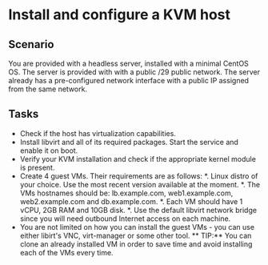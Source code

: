 # Install and configure a KVM host

## Scenario
You are provided with a headless server, installed with a minimal CentOS OS. The server is provided with with a public /29 public network. The server already has a pre-configured network interface with a public IP assigned from the same network.

## Tasks
* Check if the host has virtualization capabilities.
* Install libvirt and all of its required packages. Start the service and enable it on boot.
* Verify your KVM installation and check if the appropriate kernel module is present.
* Create 4 guest VMs. Their requirements are as follows:
	*. Linux distro of your choice. Use the most recent version available at the moment.
	*. The VMs hostnames should be: lb.example.com, web1.example.com, web2.example.com and db.example.com.
	*. Each VM should have 1 vCPU, 2GB RAM and 10GB disk.
	*. Use the default libvirt network bridge since you will need outbound Internet access on each machine.
* You are not limited on how you can install the guest VMs - you can use either libirt's VNC, virt-manager or some other tool.
** TIP:** You can clone an already installed VM in order to save time and avoid installing each of the VMs every time.

